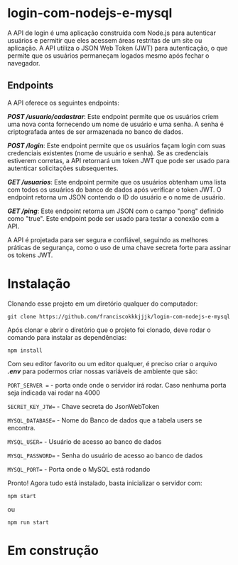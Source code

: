 # login-com-nodejs-e-mysql
A API de login é uma aplicação construída com Node.js para autenticar usuários e permitir que eles acessem áreas restritas de um site ou aplicação. A API utiliza o JSON Web Token (JWT) para autenticação, o que permite que os usuários permaneçam logados mesmo após fechar o navegador.

## Endpoints

A API oferece os seguintes endpoints:

***POST /usuario/cadastrar***: Este endpoint permite que os usuários criem uma nova conta fornecendo um nome de usuário e uma senha. A senha é criptografada antes de ser armazenada no banco de dados.

***POST /login***: Este endpoint permite que os usuários façam login com suas credenciais existentes (nome de usuário e senha). Se as credenciais estiverem corretas, a API retornará um token JWT que pode ser usado para autenticar solicitações subsequentes.

***GET /usuarios***: Este endpoint permite que os usuários obtenham uma lista com todos os usuários do banco de dados após verificar o token JWT. O endpoint retorna um JSON contendo o ID do usuário e o nome de usuário.

***GET /ping***: Este endpoint retorna um JSON com o campo "pong" definido como "true". Este endpoint pode ser usado para testar a conexão com a API.

A API é projetada para ser segura e confiável, seguindo as melhores práticas de segurança, como o uso de uma chave secreta forte para assinar os tokens JWT.

# Instalação
Clonando esse projeto em um diretório qualquer do computador:

``git clone https://github.com/franciscokkkjjjk/login-com-nodejs-e-mysql``

Após clonar e abrir o diretório que o projeto foi clonado, deve rodar o comando para instalar as dependências:

``npm install``

Com seu editor favorito ou um editor qualquer, é preciso criar o arquivo ***.env*** para podermos criar nossas variáveis de ambiente que são:

``PORT_SERVER =`` - porta onde onde o servidor irá rodar. Caso nenhuma porta seja indicada vai rodar na 4000

``SECRET_KEY_JTW=`` - Chave secreta do JsonWebToken

``MYSQL_DATABASE=`` - Nome do Banco de dados que a tabela users se encontra.

``MYSQL_USER=`` - Usuário de acesso ao banco de dados

``MYSQL_PASSWORD=`` - Senha do usuário de acesso ao banco de dados
 
``MYSQL_PORT=`` - Porta onde o MySQL está rodando

Pronto! Agora tudo está instalado, basta inicializar o servidor com:

``npm start`` 

ou 

``npm run start``

# Em construção
